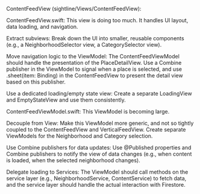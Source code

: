 ContentFeedView (sightline/Views/ContentFeedView):

ContentFeedView.swift: This view is doing too much. It handles UI layout, data loading, and navigation.

Extract subviews: Break down the UI into smaller, reusable components (e.g., a NeighborhoodSelector view, a CategorySelector view).

Move navigation logic to the ViewModel: The ContentFeedViewModel should handle the presentation of the PlaceDetailView. Use a Combine publisher in the ViewModel to signal when a place is selected, and use .sheet(item: Binding) in the ContentFeedView to present the detail view based on this publisher.

Use a dedicated loading/empty state view: Create a separate LoadingView and EmptyStateView and use them consistently.

ContentFeedViewModel.swift: This ViewModel is becoming large.

Decouple from View: Make this ViewModel more generic, and not so tightly coupled to the ContentFeedView and VerticalFeedView. Create separate ViewModels for the Neighborhood and Category selection.

Use Combine publishers for data updates: Use @Published properties and Combine publishers to notify the view of data changes (e.g., when content is loaded, when the selected neighborhood changes).

Delegate loading to Services: The ViewModel should call methods on the service layer (e.g., NeighborhoodService, ContentService) to fetch data, and the service layer should handle the actual interaction with Firestore.